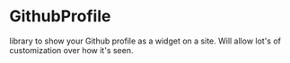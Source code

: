 GithubProfile
=============

library to show your Github profile as a widget on a site. Will allow lot's of customization over how it's seen.
